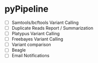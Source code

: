 pyPipeline
=========

- [ ] Samtools/bcftools Variant Calling
- [ ] Duplicate Reads Report / Summarization
- [ ] Platypus Variant Calling
- [ ] Freebayes Variant Calling
- [ ] Variant comparison
- [ ] Beagle
- [ ] Email Notifications